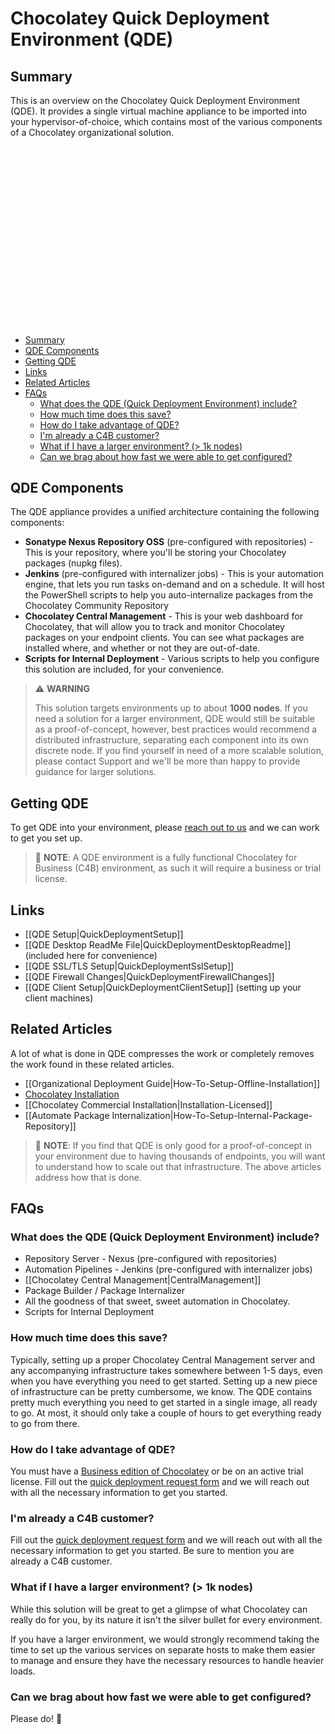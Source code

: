 # Chocolatey Quick Deployment Environment (QDE)

## Summary

This is an overview on the Chocolatey Quick Deployment Environment (QDE). It provides a single virtual machine appliance to be imported into your hypervisor-of-choice, which contains most of the various components of a Chocolatey organizational solution.

![QDE Architechture](images/quickdeploy/QDE-architecture.gif)

<!-- TOC depthFrom:2 -->

- [Summary](#summary)
- [QDE Components](#qde-components)
- [Getting QDE](#getting-qde)
- [Links](#links)
- [Related Articles](#related-articles)
- [FAQs](#faqs)
  - [What does the QDE (Quick Deployment Environment) include?](#what-does-the-qde-quick-deployment-environment-include)
  - [How much time does this save?](#how-much-time-does-this-save)
  - [How do I take advantage of QDE?](#how-do-i-take-advantage-of-qde)
  - [I'm already a C4B customer?](#im-already-a-c4b-customer)
  - [What if I have a larger environment? (> 1k nodes)](#what-if-i-have-a-larger-environment--1k-nodes)
  - [Can we brag about how fast we were able to get configured?](#can-we-brag-about-how-fast-we-were-able-to-get-configured)

<!-- /TOC -->

## QDE Components

The QDE appliance provides a unified architecture containing the following components:

* **Sonatype Nexus Repository OSS** (pre-configured with repositories) - This is your repository, where you'll be storing your Chocolatey packages (nupkg files).
* **Jenkins** (pre-configured with internalizer jobs) - This is your automation engine, that lets you run tasks on-demand and on a schedule. It will host the PowerShell scripts to help you auto-internalize packages from the Chocolatey Community Repository
* **Chocolatey Central Management** - This is your web dashboard for Chocolatey, that will allow you to track and monitor Chocolatey packages on your endpoint clients. You can see what packages are installed where, and whether or not they are out-of-date.
* **Scripts for Internal Deployment** - Various scripts to help you configure this solution are included, for your convenience.

> :warning: **WARNING**
>
> This solution targets environments up to about **1000 nodes**.
> If you need a solution for a larger environment, QDE would still be suitable as a proof-of-concept, however, best practices would recommend a distributed infrastructure, separating each component into its own discrete node.
> If you find yourself in need of a more scalable solution, please contact Support and we'll be more than happy to provide guidance for larger solutions.

## Getting QDE

To get QDE into your environment, please [reach out to us](https://chocolatey.org/contact/quick-deployment) and we can work to get you set up.

> :memo: **NOTE**: A QDE environment is a fully functional Chocolatey for Business (C4B) environment, as such it will require a business or trial license.

## Links

* [[QDE Setup|QuickDeploymentSetup]]
* [[QDE Desktop ReadMe File|QuickDeploymentDesktopReadme]] (included here for convenience)
* [[QDE SSL/TLS Setup|QuickDeploymentSslSetup]]
* [[QDE Firewall Changes|QuickDeploymentFirewallChanges]]
* [[QDE Client Setup|QuickDeploymentClientSetup]] (setting up your client machines)

## Related Articles

A lot of what is done in QDE compresses the work or completely removes the work found in these related articles.

* [[Organizational Deployment Guide|How-To-Setup-Offline-Installation]]
* [Chocolatey Installation](https://chocolatey.org/install#organization)
* [[Chocolatey Commercial Installation|Installation-Licensed]]
* [[Automate Package Internalization|How-To-Setup-Internal-Package-Repository]]

> :memo: **NOTE**: If you find that QDE is only good for a proof-of-concept in your environment due to having thousands of endpoints, you will want to understand how to scale out that infrastructure. The above articles address how that is done.

## FAQs

### What does the QDE (Quick Deployment Environment) include?

* Repository Server - Nexus (pre-configured with repositories)
* Automation Pipelines - Jenkins (pre-configured with internalizer jobs)
* [[Chocolatey Central Management|CentralManagement]]
* Package Builder / Package Internalizer
* All the goodness of that sweet, sweet automation in Chocolatey.
* Scripts for Internal Deployment

### How much time does this save?
Typically, setting up a proper Chocolatey Central Management server and any accompanying infrastructure takes somewhere between 1-5 days, even when you have everything you need to get started. Setting up a new piece of infrastructure can be pretty cumbersome, we know. The QDE contains pretty much everything you need to get started in a single image, all ready to go. At most, it should only take a couple of hours to get everything ready to go from there.

### How do I take advantage of QDE?
You must have a [Business edition of Chocolatey](https://chocolatey.org/compare) or be on an active trial license. Fill out the [quick deployment request form](https://chocolatey.org/contact/quick-deployment) and we will reach out with all the necessary information to get you started.

### I'm already a C4B customer?
Fill out the [quick deployment request form](https://chocolatey.org/contact/quick-deployment) and we will reach out with all the necessary information to get you started. Be sure to mention you are already a C4B customer.

### What if I have a larger environment? (> 1k nodes)

While this solution will be great to get a glimpse of what Chocolatey can really do for you, by its nature it isn't the silver bullet for every environment.

If you have a larger environment, we would strongly recommend taking the time to set up the various services on separate hosts to make them easier to manage and ensure they have the necessary resources to handle heavier loads.

### Can we brag about how fast we were able to get configured?
Please do! :slightly_smiling_face:
